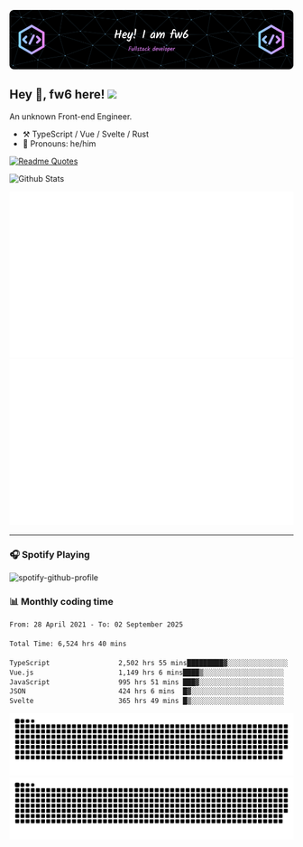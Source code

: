 ![Header](github-header-image.png)

## Hey 👋, fw6 here! <img src="https://github.githubassets.com/images/mona-whisper.gif" height="24" />


An unknown Front-end Engineer.

-   :hammer_and_pick: TypeScript / Vue / Svelte / Rust
-   :man: Pronouns: he/him


[![Readme Quotes](https://quotes-github-readme.vercel.app/api?type=horizontal&theme=algolia)](https://github.com/piyushsuthar/github-readme-quotes)



![Github Stats](https://github-readme-stats.vercel.app/api?username=fw6&bg_color=30,e96443,904e95&title_color=fff&text_color=fff)

![](https://raw.githubusercontent.com/fw6/github-stats-transparent/output/generated/overview.svg)
![](https://raw.githubusercontent.com/fw6/github-stats-transparent/output/generated/languages.svg)


---

### 🎧 Spotify Playing

<!-- ![spotify-github-profile](/img/default.svg) -->

![spotify-github-profile](https://spotify-github-profile.vercel.app/api/view.svg?uid=r6wn4hdvypv0lkzyrj0e0pjct&cover_image=true&theme=default&show_offline=true&background_color=9a10ad&interchange=true&bar_color_cover=true)



### :bar_chart: Monthly coding time 

<!--START_SECTION:waka-->

```txt
From: 28 April 2021 - To: 02 September 2025

Total Time: 6,524 hrs 40 mins

TypeScript                 2,502 hrs 55 mins█████████▓░░░░░░░░░░░░░░░   38.36 %
Vue.js                     1,149 hrs 6 mins████▒░░░░░░░░░░░░░░░░░░░░   17.61 %
JavaScript                 995 hrs 51 mins ███▓░░░░░░░░░░░░░░░░░░░░░   15.26 %
JSON                       424 hrs 6 mins  █▓░░░░░░░░░░░░░░░░░░░░░░░   06.50 %
Svelte                     365 hrs 49 mins █▒░░░░░░░░░░░░░░░░░░░░░░░   05.61 %
```

<!--END_SECTION:waka-->




![github contribution grid snake animation](https://raw.githubusercontent.com/platane/platane/output/github-contribution-grid-snake-dark.svg#gh-dark-mode-only)![github contribution grid snake animation](https://raw.githubusercontent.com/platane/platane/output/github-contribution-grid-snake.svg#gh-light-mode-only)
